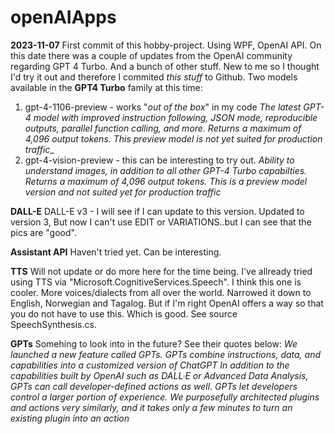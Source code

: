 # openAIApps
**2023-11-07** First commit of this hobby-project. Using WPF, OpenAI API. 
On this date there was a couple of updates from the OpenAI community regarding GPT 4 Turbo. And a bunch of other stuff. New to me so I thought I'd try it out and therefore I commited _this_ _stuff_ to Github.
Two models available in the **GPT4 Turbo** family at this time:
1. gpt-4-1106-preview - works "_out of the box_" in my code
                        _The latest GPT-4 model with improved instruction following, JSON mode, reproducible outputs, parallel function calling, and more. Returns a maximum of 4,096 output tokens. This preview model is not yet suited for production traffic__
2. gpt-4-vision-preview - this can be interesting to try out.
                          _Ability to understand images, in addition to all other GPT-4 Turbo capabilties. Returns a maximum of 4,096 output tokens. This is a preview model version and not suited yet for production traffic_

**DALL-E**
DALL-E v3 - I will see if I can update to this version.
Updated to version 3, But now I can't use EDIT or VARIATIONS..but I can see that the pics are "good".

**Assistant API**
Haven't tried yet. Can be interesting.

**TTS**
Will not update or do more here for the time being. I've allready tried using TTS via "Microsoft.CognitiveServices.Speech". I think this one is cooler. More voices/dialects from all over the world. Narrowed it down to English, Norwegian and Tagalog.
But if I'm right OpenAI offers a way so that you do not have to use this. Which is good. See source SpeechSynthesis.cs.

**GPTs**
Somehing to look into in the future? See their quotes below:
_We launched a new feature called GPTs. GPTs combine instructions, data, and capabilities into a customized version of ChatGPT_
_In addition to the capabilities built by OpenAI such as DALL·E or Advanced Data Analysis, GPTs can call developer-defined actions as well. GPTs let developers control a larger portion of experience. We purposefully architected plugins and actions very similarly, and it takes only a few minutes to turn an existing plugin into an action_

